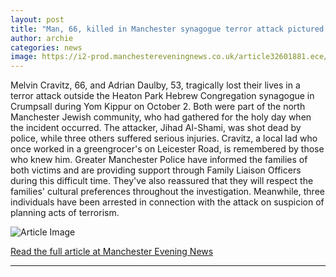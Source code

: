 ```yaml
---
layout: post
title: "Man, 66, killed in Manchester synagogue terror attack pictured for first time"
author: archie
categories: news
image: https://i2-prod.manchestereveningnews.co.uk/article32601881.ece/ALTERNATES/s1200/0_melvinJPG.jpg
---
```

Melvin Cravitz, 66, and Adrian Daulby, 53, tragically lost their lives in a terror attack outside the Heaton Park Hebrew Congregation synagogue in Crumpsall during Yom Kippur on October 2. Both were part of the north Manchester Jewish community, who had gathered for the holy day when the incident occurred. The attacker, Jihad Al-Shami, was shot dead by police, while three others suffered serious injuries. Cravitz, a local lad who once worked in a greengrocer's on Leicester Road, is remembered by those who knew him. Greater Manchester Police have informed the families of both victims and are providing support through Family Liaison Officers during this difficult time. They've also reassured that they will respect the families' cultural preferences throughout the investigation. Meanwhile, three individuals have been arrested in connection with the attack on suspicion of planning acts of terrorism.

![Article Image](https://i2-prod.manchestereveningnews.co.uk/article32601881.ece/ALTERNATES/s1200/0_melvinJPG.jpg)

[Read the full article at Manchester Evening News](https://www.manchestereveningnews.co.uk/news/greater-manchester-news/man-66-killed-manchester-synagogue-32601845)

---
